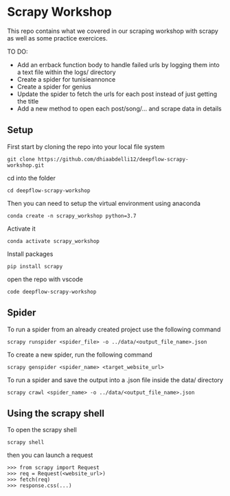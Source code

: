 # Scrapy Workshop
This repo contains what we covered in our scraping workshop with scrapy as well as some practice exercices.

TO DO:
- Add an errback function body to handle failed urls by logging them into a text file within the logs/ directory
- Create a spider for tunisieannonce
- Create a spider for genius
- Update the spider to fetch the urls for each post instead of just getting the title
- Add a new method to open each post/song/... and scrape data in details

## Setup

First start by cloning the repo into your local file system

```
git clone https://github.com/dhiaabdelli12/deepflow-scrapy-workshop.git
```

cd into the folder
```
cd deepflow-scrapy-workshop
```

Then you can need to setup the virtual environment using anaconda
```
conda create -n scrapy_workshop python=3.7
```
Activate it

```
conda activate scrapy_workshop
```

Install packages

```
pip install scrapy
```

open the repo with vscode
```
code deepflow-scrapy-workshop
```

## Spider
To run a spider from an already created project use the following command
```
scrapy runspider <spider_file> -o ../data/<output_file_name>.json
```

To create a new spider, run the following command
```
scrapy genspider <spider_name> <target_website_url>
```
To run a spider and save the output into a .json file inside the data/ directory

```
scrapy crawl <spider_name> -o ../data/<output_file_name>.json
```


## Using the scrapy shell
To open the scrapy shell
```
scrapy shell
```

then you can launch a request

```
>>> from scrapy import Request
>>> req = Request(<website_url>)
>>> fetch(req)
>>> response.css(...)
```
